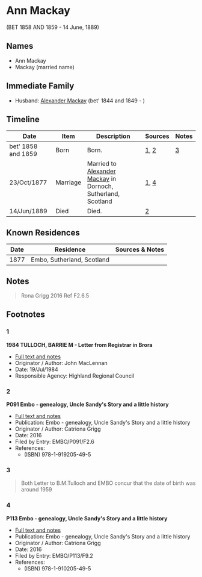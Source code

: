 ﻿---
layout: person
subject_key: i85130771
permalink: /people/i85130771
---

# Ann Mackay
(BET 1858 AND 1859 - 14 June, 1889)

## Names

* Ann Mackay
* Mackay (married name)

## Immediate Family

* Husband: [Alexander Mackay](./@2381836@-alexander-mackay-b1844~1849-d.md) (bet' 1844 and 1849 - )

## Timeline

Date | Item | Description | Sources | Notes
---|---|---|---|---
bet' 1858 and 1859 | Born | Born. | [1](#1), [2](#2) | [3](#3)
23/Oct/1877 | Marriage | Married to [Alexander Mackay](./@2381836@-alexander-mackay-b1844~1849-d.md) in Dornoch, Sutherland, Scotland | [1](#1), [4](#4) | 
14/Jun/1889 | Died | Died. | [2](#2) | 

## Known Residences

Date | Residence | Sources & Notes
---|---|---
1877 | Embo, Sutherland, Scotland | 

## Notes

> Rona Grigg 2016 Ref F2.6.5
>


## Footnotes

### 1

**1984 TULLOCH, BARRIE M - Letter from Registrar in Brora**

* [Full text and notes](../sources/@94133243@-1984-tulloch,-barrie-m-letter-from-registrar-in-brora.md)
* Originator / Author: John MacLennan
* Date: 19/Jul/1984
* Responsible Agency: Highland Regional Council

### 2

**P091 Embo - genealogy, Uncle Sandy's Story and a little history**

* [Full text and notes](../sources/@67859120@-p091-embo-genealogy,-uncle-sandy's-story-and-a-little-history.md)
* Publication: Embo - genealogy, Uncle Sandy's Story and a little history
* Originator / Author: Catriona Grigg
* Date: 2016
* Filed by Entry: EMBO/P091/F2.6
* References: 
  * (ISBN) 978-1-919205-49-5

### 3

> Both Letter to B.M.Tulloch and EMBO concur that the date of birth was around 1959
>


### 4

**P113 Embo - genealogy, Uncle Sandy's Story and a little history**

* [Full text and notes](../sources/@17489530@-p113-embo-genealogy,-uncle-sandy's-story-and-a-little-history.md)
* Publication: Embo - genealogy, Uncle Sandy's Story and a little history
* Originator / Author: Catriona Grigg
* Date: 2016
* Filed by Entry: EMBO/P113/F9.2
* References: 
  * (ISBN) 978-1-910205-49-5

